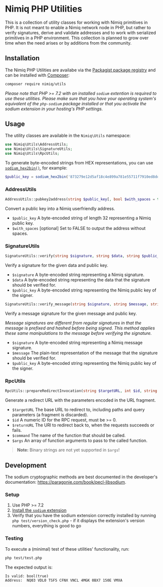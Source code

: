 # Nimiq PHP Utilities

This is a collection of utility classes for working with Nimiq primitives in PHP. It is not meant to enable a Nimiq network node in PHP, but rather to verify signatures, derive and validate addresses and to work with serialized primitives in a PHP environment. This collection is planned to grow over time when the need arises or by additions from the community.

## Installation

The Nimiq PHP Utilities are availabe via the [Packagist package registry](https://packagist.org/packages/nimiq/utils) and can be installed with [Composer](https://getcomposer.org):

```bash
composer require nimiq/utils
```

*Please note that PHP >= 7.2 with an installed `sodium` extention is required to use these utilities. Please make sure that you have your operating system's equivalent of the `php-sodium` package installed or that you activate the sodium extension in your hosting's PHP settings.*

## Usage

The utility classes are available in the `Nimiq\Utils` namespace:

```php
use Nimiq\Utils\AddressUtils;
use Nimiq\Utils\SignatureUtils;
use Nimiq\Utils\RpcUtils;
```

To generate byte-encoded strings from HEX representations, you can use [`sodium_hex2bin()`](https://paragonie.com/book/pecl-libsodium/read/03-utilities-helpers.md#hex2bin), for example:

```php
$public_key = sodium_hex2bin('873279e12d5af18c4e899a781e55711f7910ed8ddb85b2179ece38a570253527');
```

### AddressUtils

```php
AddressUtils::pubkey2address(string $public_key[, bool $with_spaces = true]): string
```

Convert a public key into a Nimiq userfriendly address.

- `$public_key` A byte-encoded string of length 32 representing a Nimiq public key.
- `$with_spaces` [optional] Set to FALSE to output the address without spaces.

### SignatureUtils

```php
SignatureUtils::verify(string $signature, string $data, string $public_key): bool
```

Verify a signature for the given data and public key.

- `$signature` A byte-encoded string representing a Nimiq signature.
- `$data` A byte-encoded string representing the data that the signature should be verified for.
- `$public_key` A byte-encoded string representing the Nimiq public key of the signer.

```php
SignatureUtils::verify_message(string $signature, string $message, string $public_key): bool
```

Verify a message signature for the given message and public key.

*Message signatures are different from regular signatures in that the message is prefixed and hashed before being signed. This method applies these same manipulations to the message before verifying the signature.*

- `$signature` A byte-encoded string representing a Nimiq message signature.
- `$message` The plain-text representation of the message that the signature should be verified for.
- `$public_key` A byte-encoded string representing the Nimiq public key of the signer.

### RpcUtils

```php
RpcUtils::prepareRedirectInvocation(string $targetURL, int $id, string $returnURL, string $command, array $args): string
```

Generate a redirect URL with the parameters encoded in the URL fragment.

- `$targetURL` The base URL to redirect to, including paths and query parameters (a fragment is discarded).
- `$id` A numeric ID for the RPC request, must be >= 0.
- `$returnURL` The URl to redirect back to, when the requests succeeds or fails.
- `$command` The name of the function that should be called.
- `$args` An array of function arguments to pass to the called function.

>**Note:** Binary strings are not yet supported in `$args`!

## Development

The sodium cryptographic methods are best documented in the developer's documentation: https://paragonie.com/book/pecl-libsodium.

### Setup

1. Use PHP >= 7.2
2. [Install the `sodium` extension](https://paragonie.com/book/pecl-libsodium/read/00-intro.md#installing-extension)
3. Verify that you have the sodium extension correctly installed by running `php test/version_check.php` - if it displays the extension's version numbers, everything is good to go

### Testing

To execute a (minimal) test of these utilities' functionality, run:

```bash
php test/test.php
```

The expected output is:

```
Is valid: bool(true)
Address:  NQ03 VDL0 TSF5 CFNX VNCL 4MGK 0BX7 150E VMXA
```

